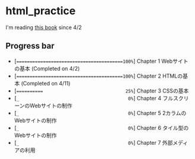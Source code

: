 # html_practice

I'm reading [this book](https://www.amazon.co.jp/dp/B07PS1ZJN6) since 4/2

## Progress bar


- [``========================================100%``] Chapter 1 Webサイトの基本 (Completed on 4/2)
- [``========================================100%``] Chapter 2 HTMLの基本 (Completed on 4/11)
- [``==========                               25%``] Chapter 3 CSSの基本
- [``_                                         0%``] Chapter 4 フルスクリーンのWebサイトの制作
- [``_                                         0%``] Chapter 5 2カラムのWebサイトの制作
- [``_                                         0%``] Chapter 6 タイル型のWebサイトの制作
- [``_                                         0%``] Chapter 7 外部メディアの利用


